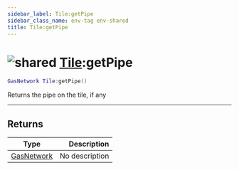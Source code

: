 ```yaml
---
sidebar_label: Tile:getPipe
sidebar_class_name: env-tag env-shared
title: Tile:getPipe
---
```


# <img src='/img/wiki/shared.png' alt='shared' classname='env-tag' /> [Tile](../tile/README.md):getPipe

```lua
GasNetwork Tile:getPipe()
```

Returns the pipe on the tile, if any<br/>

-----------------
## Returns

| Type   | Description |
| ------ | ----------: |
| [GasNetwork](../gasnetwork/README.md) | No description |
